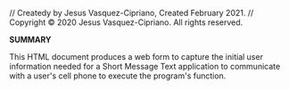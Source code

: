// Createdy by Jesus Vasquez-Cipriano, Created February 2021.
// Copyright © 2020 Jesus Vasquez-Cipriano. All rights reserved.

**SUMMARY**

This HTML document produces a web form to capture the initial user information needed for a
Short Message Text application to communicate with a user's cell phone to execute the program's function.
